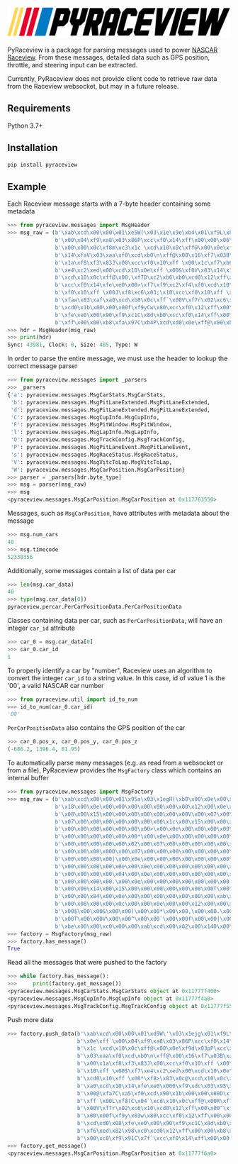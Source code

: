 ![pyraceview](pyraceview_logo.png)

PyRaceview is a package for parsing messages used to power [NASCAR Raceview](https://www.nascar.com/raceview).  From these messages, detailed data such as GPS position, throttle, and steering input can be extracted.

Currently, PyRaceview does not provide client code to retrieve raw data from the Raceview websocket, but may in a future release.

## Requirements

Python 3.7+

## Installation

```
pip install pyraceview
```

## Example


Each Raceview message starts with a 7-byte header containing some metadata


```python
>>> from pyraceview.messages import MsgHeader
>>> msg_raw = (b'\xab\xcd\x00\x00\x01\xe5W(\x03\x1e\x9e\xb4\x01\xf9L\x83h\xc0\xcc\xf0\x12\xff\x00\x00\x02\xf8\x83\xc3#\xf0\xcd\x10\x0e\xff`'
               b'\x00\x04\xf9\xa8\x03\x86P\xcc\xf0\x14\xff\x00\x00\x06\xf8\x0f\xc2\xfc0\xcd\x10\x0c\xff@\x00\x08\xf7Z\xc2\xbeP\xcd0\x12\xff'
               b'\x00\x00\x0c\xf8m\xc3\x1c \xcd\x10\x0c\xff@\x00\x0e\xf9d\x03pP\xcc\xf0\x12\xff\x00\x00\x12\xf7.B\xaf \xcd0\x14\xff\x00\x00'
               b'\x14\xfaV\x03\xaa\xf0\xcd\xb0\n\xff@\x00\x16\xf7\x03B\xa0@\xcd0\x12\xff\x00\x00\x18\xf7\x18\x82\xa7\xa0\xcd0\x14\xff\x00\x00'
               b'\x1a\xf8\xf3\x83J\x00\xcc\xf0\x10\xff \x00\x1c\xf7\xb6\x02\xdd0\xcd0\x0e\xff \x00"\xf7\x9e\x82\xd5\x00\xcd0\x10\xff \x00$\xf7'
               b'\xe4\xc2\xed\x00\xcd\x10\x0e\xff \x00&\xf8V\x83\x14\x10\xcd\x10\x0c\xff@\x00(\xf7\x87B\xcc\xf0\xcd0\x10\xff \x00*\xf8>\x83\x0c@'
               b'\xcd\x10\x0c\xff@\x00,\xf7D\xc2\xb6\xb0\xcd0\x12\xff\x00\x00.\xf9\xfb\x83\x9b\xa0\xcd\x10\x14\xfe\xe0\x000\xf9\xdc\x03\x95\x10'
               b'\xcc\xf0\x14\xfe\xe0\x00>\xf7\xf9\xc2\xf4\xf0\xcd\x10\x0c\xff@\x00@\xfa7C\xa5\xf0\xcd\x90\x1b\x00\x00\x00D\xf8\xdd\x83BP\xcc'
               b'\xf0\x10\xff \x00J\xf8\xc6\x03;\x10\xcc\xf0\x10\xff \x00L\xf8(C\x04`\xcd\x10\x0c\xff@\x00R\xf7\xcdB\xe50\xcd\x10\x0e\xff \x00T'
               b'\xfaw\x83\xaf\xa0\xcd\xb0\x0c\xff`\x00V\xf7r\x02\xc6\x10\xcd0\x12\xff\x00\x00^\xf8\x9a\xc3+0\xcd\x10\x0e\xff \x00`\xfa\x1b\x03\xa1@'
               b'\xcd0\x1b\x00\x00\x00f\xf9yCw\x80\xcc\xf0\x12\xff\x00\x00|\xf9\x1e\x83X\xb0\xcc\xf0\x10\xff \x00\x84\xfa\xb8\xc3\xb9\xc0\xcd\xd0\x08'
               b'\xfe\xe0\x00\x90\xf9\xc1C\x8d\xb0\xcc\xf0\x14\xff\x00\x00\x9c\xf9\x08\x83Qp\xcc\xf0\x10\xff \x00\xb0\xf6\xed\x82\x98\xc0\xcd0\x12'
               b'\xff\x00\x00\xb8\xfa\x97C\xb4P\xcd\xd0\x0e\xff@\x00\xbe\xf95C`p\xcc\xf0\x12\xff\x00\x00\xc0\xf9\x91C\x7f`\xcc\xf0\x14\xff\x00\x00')
>>> hdr = MsgHeader(msg_raw)
>>> print(hdr)
Sync: 43981, Clock: 0, Size: 485, Type: W
```

In order to parse the entire message, we must use the header to lookup the correct message parser

```python
>>> from pyraceview.messages import _parsers
>>> _parsers
{'a': pyraceview.messages.MsgCarStats.MsgCarStats,
 'b': pyraceview.messages.MsgPitLaneExtended.MsgPitLaneExtended,
 'd': pyraceview.messages.MsgPitLaneExtended.MsgPitLaneExtended,
 'C': pyraceview.messages.MsgCupInfo.MsgCupInfo,
 'F': pyraceview.messages.MsgPitWindow.MsgPitWindow,
 'l': pyraceview.messages.MsgLapInfo.MsgLapInfo,
 'O': pyraceview.messages.MsgTrackConfig.MsgTrackConfig,
 'P': pyraceview.messages.MsgPitLaneEvent.MsgPitLaneEvent,
 's': pyraceview.messages.MsgRaceStatus.MsgRaceStatus,
 'V': pyraceview.messages.MsgVitcToLap.MsgVitcToLap,
 'W': pyraceview.messages.MsgCarPosition.MsgCarPosition}
>>> parser = _parsers[hdr.byte_type]
>>> msg = parser(msg_raw)
>>> msg
<pyraceview.messages.MsgCarPosition.MsgCarPosition at 0x117763550>
```

Messages, such as `MsgCarPosition`, have attributes with metadata about the message

```python
>>> msg.num_cars
40
>>> msg.timecode
52338356
```

Additionally, some messages contain a list of data per car

```python
>>> len(msg.car_data)
40
>>> type(msg.car_data[0])
pyraceview.percar.PerCarPositionData.PerCarPositionData
```

Classes containing data per car, such as `PerCarPositionData`, will have an integer `car_id` attribute

```python
>>> car_0 = msg.car_data[0]
>>> car_0.car_id
1
```

To properly identify a car by "number", Raceview uses an algorithm to convert the integer `car_id` to a string value.  In this case, id of value 1 is the '00', a valid NASCAR car number

```python
>>> from pyraceview.util import id_to_num
>>> id_to_num(car_0.car_id)
'00'
```

`PerCarPositionData` also contains the GPS position of the car

```python
>>> car_0.pos_x, car_0.pos_y, car_0.pos_z
(-686.2, 1396.4, 81.95)
```

To automatically parse many messages (e.g. as read from a websocket or from a file), PyRaceview provides the `MsgFactory` class which contains an internal buffer

```python
>>> from pyraceview.messages import MsgFactory
>>> msg_raw = (b'\xab\xcd\x00\x00\x01\x95a\x03\x1egH(\xb0\x00\x0e\x00\x00\x00\x00\x00\x00\x00\x16\x00\x0e\x00\x00\x00\x00\x00\x00\x00'
               b'\x18\x00\x0e\x00\x00\x00\x00\x00\x00\x00\x12\x00\x0e\x00\x00\x00\x00\x00\x00\x00,\x00\x0e\x00\x00\x00\x00\x00\x00\x00'
               b'\x08\x00\x15\x00\x00\x00\x00\x00\x00\x00V\x00\x07\x00\x00\x00\x00\x00\x00\x00(\x00\x0e\x00\x00\x00\x00\x00\x00\x00"\x00'
               b'\x07\x00\x00\x00\x00\x00\x00\x00\x1c\x00\x15\x00\x00\x00\x00\x00\x00\x00R\x00\x0e\x00\x00\x00\x00\x00\x00\x00$\x00\x0e'
               b'\x00\x00\x00\x00\x00\x00\x00>\x00\x0e\x00\x00\x00\x00\x00\x00\x00\x06\x00\x0e\x00\x00\x00\x00\x00\x00\x00L\x00\x0e\x00'
               b'\x00\x00\x00\x00\x00\x00*\x00\x0e\x00\x00\x00\x00\x00\x00\x00&\x00\x15\x00\x00\x00\x00\x00\x00\x00\x0c\x00\x07\x00\x00'
               b'\x00\x00\x00\x00\x00\x02\x00\x07\x00\x00\x00\x00\x00\x00\x00^\x00\x0e\x00\x00\x00\x00\x00\x00\x00J\x00\x0e\x00\x00\x00'
               b'\x00\x00\x00\x00D\x00\x07\x00\x00\x00\x00\x00\x00\x00\x1a\x00\x0e\x00\x00\x00\x00\x00\x00\x00\x9c\x00\x0e\x00\x00\x00'
               b'\x00\x00\x00\x00|\x00\x0e\x00\x00\x00\x00\x00\x00\x00\xbe\x00\x0e\x00\x00\x00\x00\x00\x00\x00\x01\x00\x15\x00\x00\x00'
               b'\x00\x00\x00\x00\x0e\x00\x0e\x00\x00\x00\x00\x00\x00\x00f\x00\x1b\x00\x00\x00\x00\x00\x00\x00\xc0\x00\x15\x00\x00\x00'
               b'\x00\x00\x00\x00\x04\x00\x0e\x00\x00\x00\x00\x00\x00\x00\x90\x00\x07\x00\x00\x00\x00\x00\x00\x000\x00\x0e\x00\x00\x00'
               b'\x00\x00\x00\x00.\x00\x0e\x00\x00\x00\x00\x00\x00\x00`\x00\x0e\x00\x00\x00\x00\x00\x00\x00@\x00\x0e\x00\x00\x00\x00\x00'
               b'\x00\x00\x14\x00\x15\x00\x00\x00\x00\x00\x00\x00T\x00\x1b\x00\x00\x00\x00\x00\x00\x00\xb8\x00\x0e\x00\x00\x00\x00\x00'
               b'\x00\x00\x84\x00\x0e\x00\x00\x00\x00\x00\x00\x00\xab\xcd\x00\x00\x00zC2(\x01\x00\x00\x02\x00\x00\x04\x00\x00\x06\x00'
               b'\x00\x08\x00\x00\x0c\x00\x00\x0e\x00\x00\x12\x00\x00\x14\x00\x00\x16\x00\x00\x18\x00\x00\x1a\x00\x00\x1c\x00\x00"\x00'
               b'\x00$\x00\x00&\x00\x00(\x00\x00*\x00\x00,\x00\x00.\x00\x000\x00\x00>\x00\x00@\x00\x00D\x00\x00J\x00\x00L\x00\x00R\x00'
               b'\x00T\x00\x00V\x00\x00^\x00\x00`\x00\x00f\x00\x00|\x00\x00\x84\x00\x00\x90\x00\x00\x9c\x00\x00\xb0\x00\x00\xb8\x00\x00'
               b'\xbe\x00\x00\xc0\x00\x00\xab\xcd\x00\x02\x00\x14O\x00\t\xad~\x00\x1a\xe9\x08\xff\xff\xff\xcadaytona\x00')
>>> factory = MsgFactory(msg_raw)
>>> factory.has_message()
True
```

Read all the messages that were pushed to the factory

```python
>>> while factory.has_message():
>>>     print(factory.get_message())
<pyraceview.messages.MsgCarStats.MsgCarStats object at 0x11777f400>
<pyraceview.messages.MsgCupInfo.MsgCupInfo object at 0x11777f4a8>
<pyraceview.messages.MsgTrackConfig.MsgTrackConfig object at 0x11777f550>
```

Push more data

```python
>>> factory.push_data(b'\xab\xcd\x00\x00\x01\xd9W\'\x03\x1ejg\x01\xf9L\x83h\xc0\xcc\xf0\x12\xff\x00\x00\x02\xf8\x83\xc3#\xf0\xcd\x10'
                      b'\x0e\xff`\x00\x04\xf9\xa8\x03\x86P\xcc\xf0\x14\xff\x00\x00\x08\xf7Z\xc2\xbeP\xcd0\x12\xff\x00\x00\x0c\xf8m\xc3'
                      b'\x1c \xcd\x10\x0c\xff@\x00\x0e\xf9d\x03pP\xcc\xf0\x12\xff\x00\x00\x12\xf7.B\xaf \xcd0\x14\xff\x00\x00\x14\xfaV'
                      b'\x03\xaa\xf0\xcd\xb0\n\xff@\x00\x16\xf7\x03B\xa0@\xcd0\x12\xff\x00\x00\x18\xf7\x18\x82\xa7\xa0\xcd0\x14\xff\x00'
                      b'\x00\x1a\xf8\xf3\x83J\x00\xcc\xf0\x10\xff \x00\x1c\xf7\xb6\x02\xdd0\xcd0\x0e\xff \x00"\xf7\x9e\x82\xd5\x00\xcd0'
                      b'\x10\xff \x00$\xf7\xe4\xc2\xed\x00\xcd\x10\x0e\xff \x00&\xf8V\x83\x14\x10\xcd\x10\x0c\xff@\x00(\xf7\x87B\xcc\xf0'
                      b'\xcd0\x10\xff \x00*\xf8>\x83\x0c@\xcd\x10\x0c\xff@\x00,\xf7D\xc2\xb6\xb0\xcd0\x12\xff\x00\x00.\xf9\xfb\x83\x9b'
                      b'\xa0\xcd\x10\x14\xfe\xe0\x000\xf9\xdc\x03\x95\x10\xcc\xf0\x14\xfe\xe0\x00>\xf7\xf9\x82\xf4\xe0\xcd\x10\x0c\xff@'
                      b'\x00@\xfa7C\xa5\xf0\xcd\x90\x1b\x00\x00\x00D\xf8\xdd\x83BP\xcc\xf0\x10\xff \x00J\xf8\xc6\x03;\x10\xcc\xf0\x10'
                      b'\xff \x00L\xf8(C\x04`\xcd\x10\x0c\xff@\x00R\xf7\xcdB\xe50\xcd\x10\x0e\xff \x00T\xfaw\x83\xaf\xa0\xcd\xb0\x0c\xff`'
                      b'\x00V\xf7r\x02\xc6\x10\xcd0\x12\xff\x00\x00^\xf8\x9a\xc3+0\xcd\x10\x0e\xff \x00`\xfa\x1b\x03\xa1@\xcd0\x1b\x00'
                      b'\x00\x00f\xf9y\x03w\x80\xcc\xf0\x12\xff\x00\x00|\xf9\x1e\x83X\xb0\xcc\xf0\x10\xff \x00\x84\xfa\xb8\xc3\xb9\xc0'
                      b'\xcd\xd0\x08\xfe\xe0\x00\x90\xf9\xc1C\x8d\xb0\xcc\xf0\x14\xff\x00\x00\x9c\xf9\x08\x83Qp\xcc\xf0\x10\xff \x00\xb0'
                      b'\xf6\xed\x82\x98\xc0\xcd0\x12\xff\x00\x00\xb8\xfa\x97C\xb4P\xcd\xd0\x0e\xff@\x00\xbe\xf95C`p\xcc\xf0\x12\xff\x00'
                      b'\x00\xc0\xf9\x91C\x7f`\xcc\xf0\x14\xff\x00\x00')
>>> factory.get_message()
<pyraceview.messages.MsgCarPosition.MsgCarPosition at 0x11777f6a0>
```
